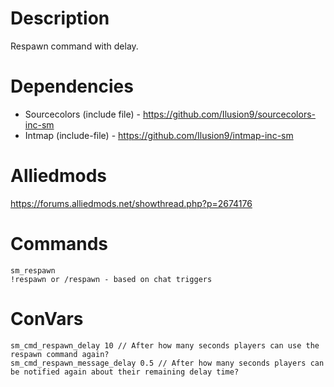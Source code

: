 # Description
Respawn command with delay.

# Dependencies
- Sourcecolors (include file) - https://github.com/Ilusion9/sourcecolors-inc-sm
- Intmap (include-file) - https://github.com/Ilusion9/intmap-inc-sm


# Alliedmods
https://forums.alliedmods.net/showthread.php?p=2674176

# Commands
```
sm_respawn
!respawn or /respawn - based on chat triggers
```
# ConVars
```
sm_cmd_respawn_delay 10 // After how many seconds players can use the respawn command again?
sm_cmd_respawn_message_delay 0.5 // After how many seconds players can be notified again about their remaining delay time?
```
